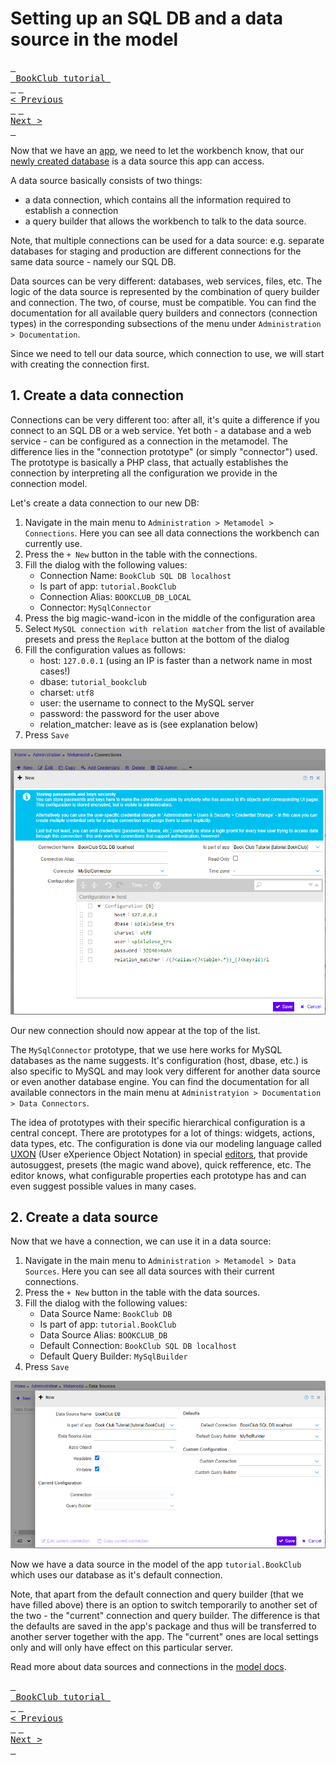 # Setting up an SQL DB and a data source in the model

[<kbd> <br> BookClub tutorial <br> </kbd>](index.md) [<kbd> <br>< Previous <br> </kbd>](02_Creating_a_new_app.md) [<kbd> <br>Next > <br> </kbd>](04_Generating_a_model_from_an_SQL_schema.md)

Now that we have an [app](02_Creating_a_new_app.md), we need to let the workbench know, that our [newly created database](01_Preparation.md) is a data source this app can access. 

A data source basically consists of two things:
- a data connection, which contains all the information required to establish a connection
- a query builder that allows the workbench to talk to the data source.

Note, that multiple connections can be used for a data source: e.g. separate databases for staging and production are different connections for the same data source - namely our SQL DB.

Data sources can be very different: databases, web services, files, etc. The logic of the data source is represented by the combination of query builder and connection. The two, of course, must be compatible. You can find the documentation for all available query builders and connectors (connection types) in the corresponding subsections of the menu under `Administration > Documentation`.

Since we need to tell our data source, which connection to use, we will start with creating the connection first.

## 1. Create a data connection

Connections can be very different too: after all, it's quite a difference if you connect to an SQL DB or a web service. Yet both - a database and a web service - can be configured as a connection in the metamodel. The difference lies in the "connection prototype" (or simply "connector") used. The prototype is basically a PHP class, that actually establishes the connection by interpreting all the configuration we provide in the connection model. 

Let's create a data connection to our new DB:

1. Navigate in the main menu to `Administration > Metamodel > Connections`. Here you can see all data connections the workbench can currently use.
2. Press the `+ New` button in the table with the connections.
3. Fill the dialog with the following values:
	- Connection Name: `BookClub SQL DB localhost`
	- Is part of app: `tutorial.BookClub`
	- Connection Alias: `BOOKCLUB_DB_LOCAL`
	- Connector: `MySqlConnector`
4. Press the big magic-wand-icon in the middle of the configuration area
5. Select `MySQL connection with relation matcher` from the list of available presets and press the `Replace` button at the bottom of the dialog
6. Fill the configuration values as follows:
	- host: `127.0.0.1` (using an IP is faster than a network name in most cases!)
	- dbase: `tutorial_bookclub`
	- charset: `utf8`
	- user: the username to connect to the MySQL server
	- password: the password for the user above
	- relation_matcher: leave as is (see explanation below)
7. Press `Save`

![Data Connection](Images/connection.png)

Our new connection should now appear at the top of the list.

The `MySqlConnector` prototype, that we use here works for MySQL databases as the name suggests. It's configuration (host, dbase, etc.) is also specific to MySQL and may look very different for another data source or even another database engine. You can find the documentation for all available connectors in the main menu at `Administratyion > Documentation > Data Connectors`.

The idea of prototypes with their specific hierarchical configuration is a central concept. There are prototypes for a lot of things: widgets, actions, data types, etc. The configuration is done via our modeling language called [UXON](../../Creating_UIs/UXON/index.md) (User eXperience Object Notation) in special [editors](../../Creating_UIs/UXON/Introduction_to_the_UXON_editor.md), that provide autosuggest, presets (the magic wand above), quick refference, etc. The editor knows, what configurable properties each prototype has and can even suggest possible values in many cases.

## 2. Create a data source

Now that we have a connection, we can use it in a data source:

1. Navigate in the main menu to `Administration > Metamodel > Data Sources`. Here you can see all data sources with their current connections.
2. Press the `+ New` button in the table with the data sources.
3. Fill the dialog with the following values:
	- Data Source Name: `BookClub DB`
	- Is part of app: `tutorial.BookClub`
	- Data Source Alias: `BOOKCLUB_DB`
	- Default Connection: `BookClub SQL DB localhost`
	- Default Query Builder: `MySqlBuilder`
4. Press `Save`

![Data Connection](Images/datasource.png)

Now we have a data source in the model of the app `tutorial.BookClub` which uses our database as it's default connection.

Note, that apart from the default connection and query builder (that we have filled above) there is an option to switch temporarily to another set of the two - the "current" connection and query builder. The difference is that the defaults are saved in the app's package and thus will be transferred to another server together with the app. The "current" ones are local settings only and will only have effect on this particular server.

Read more about data sources and connections in the [model docs](../../creating_metamodels/data_sources/index.md).

[<kbd> <br> BookClub tutorial <br> </kbd>](index.md) [<kbd> <br>< Previous <br> </kbd>](02_Creating_a_new_app.md) [<kbd> <br>Next > <br> </kbd>](04_Generating_a_model_from_an_SQL_schema.md)